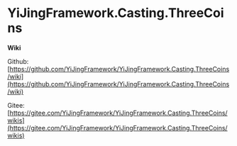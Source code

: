 # YiJingFramework.Casting.ThreeCoins

**Wiki**

Github: [https://github.com/YiJingFramework/YiJingFramework.Casting.ThreeCoins/wiki](https://github.com/YiJingFramework/YiJingFramework.Casting.ThreeCoins/wiki)

Gitee: [https://gitee.com/YiJingFramework/YiJingFramework.Casting.ThreeCoins/wikis](https://gitee.com/YiJingFramework/YiJingFramework.Casting.ThreeCoins/wikis)